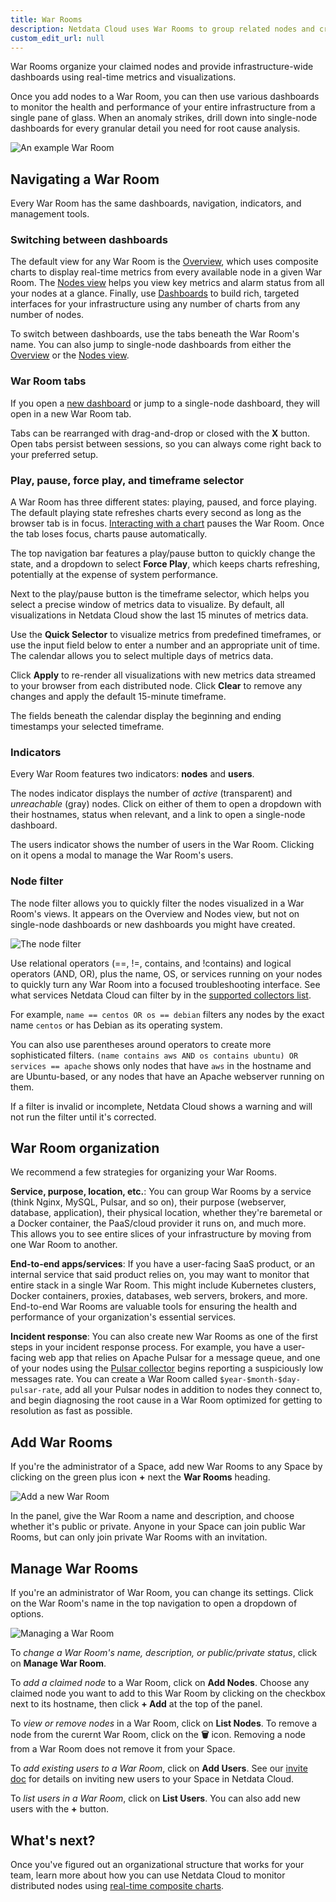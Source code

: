 ```yaml
---
title: War Rooms
description: Netdata Cloud uses War Rooms to group related nodes and create insightful composite dashboards based on their aggregate health and performance.
custom_edit_url: null
---
```


War Rooms organize your claimed nodes and provide infrastructure-wide dashboards using real-time metrics and
visualizations.

Once you add nodes to a War Room, you can then use various dashboards to monitor the health and performance of your
entire infrastructure from a single pane of glass. When an anomaly strikes, drill down into single-node dashboards for
every granular detail you need for root cause analysis.

![An example War Room](https://user-images.githubusercontent.com/1153921/121967830-eb4b5980-cd25-11eb-8d30-00ccfc6e17f3.png)

## Navigating a War Room

Every War Room has the same dashboards, navigation, indicators, and management tools.

### Switching between dashboards

The default view for any War Room is the [Overview](/docs/cloud/visualize/overview), which uses composite charts to
display real-time metrics from every available node in a given War Room. The [Nodes view](/docs/cloud/visualize/nodes)
helps you view key metrics and alarm status from all your nodes at a glance. Finally, use
[Dashboards](/docs/cloud/visualize/dashboards) to build rich, targeted interfaces for your infrastructure using any
number of charts from any number of nodes.

To switch between dashboards, use the tabs beneath the War Room's name. You can also jump to single-node dashboards from
either the [Overview](/docs/cloud/visualize/overview#jump-to-single-node-dashboards) or the [Nodes
view](/docs/cloud/visualize/nodes#jump-to-single-node-dashboards).

### War Room tabs

If you open a [new dashboard](/docs/cloud/visualize/dashboards) or jump to a single-node dashboard, they will open in a
new War Room tab.

Tabs can be rearranged with drag-and-drop or closed with the **X** button. Open tabs persist between sessions, so you
can always come right back to your preferred setup.

### Play, pause, force play, and timeframe selector

A War Room has three different states: playing, paused, and force playing. The default playing state refreshes charts
every second as long as the browser tab is in focus. [Interacting with a chart](/docs/dashboard/interact-charts) pauses
the War Room. Once the tab loses focus, charts pause automatically.

The top navigation bar features a play/pause button to quickly change the state, and a dropdown to select **Force
Play**, which keeps charts refreshing, potentially at the expense of system performance.

Next to the play/pause button is the timeframe selector, which helps you select a precise window of metrics data to
visualize. By default, all visualizations in Netdata Cloud show the last 15 minutes of metrics data.

Use the **Quick Selector** to visualize metrics from predefined timeframes, or use the input field below to enter a
number and an appropriate unit of time. The calendar allows you to select multiple days of metrics data.

Click **Apply** to re-render all visualizations with new metrics data streamed to your browser from each distributed
node. Click **Clear** to remove any changes and apply the default 15-minute timeframe.

The fields beneath the calendar display the beginning and ending timestamps your selected timeframe.

### Indicators

Every War Room features two indicators: **nodes** and **users**.

The nodes indicator displays the number of _active_ (transparent) and _unreachable_ (gray) nodes. Click on either of
them to open a dropdown with their hostnames, status when relevant, and a link to open a single-node dashboard.

The users indicator shows the number of users in the War Room. Clicking on it opens a modal to manage the War Room's
users.

### Node filter

The node filter allows you to quickly filter the nodes visualized in a War Room's views. It appears on the Overview and
Nodes view, but not on single-node dashboards or new dashboards you might have created.

![The node filter](https://user-images.githubusercontent.com/1153921/108519236-b0a94700-7286-11eb-8ed1-339ce413d556.png)

Use relational operators (==, !=, contains, and !contains) and logical operators (AND, OR), plus the name, OS, or
services running on your nodes to quickly turn any War Room into a focused troubleshooting interface. See what services
Netdata Cloud can filter by in the [supported collectors list](/docs/agent/collectors/collectors).

For example, `name == centos OR os == debian` filters any nodes by the exact name `centos` or has Debian as its
operating system.

You can also use parentheses around operators to create more sophisticated filters. `(name contains aws AND os contains
ubuntu) OR services == apache` shows only nodes that have `aws` in the hostname and are Ubuntu-based, or any nodes that
have an Apache webserver running on them.

If a filter is invalid or incomplete, Netdata Cloud shows a warning and will not run the filter until it's corrected.

## War Room organization

We recommend a few strategies for organizing your War Rooms.

**Service, purpose, location, etc.**: You can group War Rooms by a service (think Nginx, MySQL, Pulsar, and so on),
their purpose (webserver, database, application), their physical location, whether they're baremetal or a Docker
container, the PaaS/cloud provider it runs on, and much more. This allows you to see entire slices of your
infrastructure by moving from one War Room to another.

**End-to-end apps/services**: If you have a user-facing SaaS product, or an internal service that said product relies
on, you may want to monitor that entire stack in a single War Room. This might include Kubernetes clusters, Docker
containers, proxies, databases, web servers, brokers, and more. End-to-end War Rooms are valuable tools for ensuring the
health and performance of your organization's essential services.

**Incident response**: You can also create new War Rooms as one of the first steps in your incident response process.
For example, you have a user-facing web app that relies on Apache Pulsar for a message queue, and one of your nodes
using the [Pulsar collector](/docs/agent/collectors/go.d.plugin/modules/pulsar) begins reporting a suspiciously low
messages rate. You can create a War Room called `$year-$month-$day-pulsar-rate`, add all your Pulsar nodes in addition
to nodes they connect to, and begin diagnosing the root cause in a War Room optimized for getting to resolution as fast
as possible.

## Add War Rooms

If you're the administrator of a Space, add new War Rooms to any Space by clicking on the green plus icon **+** next the
**War Rooms** heading.

![Add a new War
Room](https://user-images.githubusercontent.com/1153921/108433306-01775c00-7203-11eb-931e-46cd81891dd4.png)

In the panel, give the War Room a name and description, and choose whether it's public or private. Anyone in your Space
can join public War Rooms, but can only join private War Rooms with an invitation.

## Manage War Rooms

If you're an administrator of War Room, you can change its settings. Click on the War Room's name in the top navigation
to open a dropdown of options.

![Managing a War
Room](https://user-images.githubusercontent.com/1153921/108433867-efe28400-7203-11eb-995d-1b1e92b956c6.png)

To _change a War Room's name, description, or public/private status_, click on **Manage War Room**.

To _add a claimed node_ to a War Room, click on **Add Nodes**. Choose any claimed node you want to add to this War Room
by clicking on the checkbox next to its hostname, then click **+ Add** at the top of the panel.

To _view or remove nodes_ in a War Room, click on **List Nodes**. To remove a node from the curernt War Room, click on
the **🗑** icon. Removing a node from a War Room does not remove it from your Space.

To _add existing users to a War Room_, click on **Add Users**. See our [invite doc](/docs/cloud/manage/invite-your-team)
for details on inviting new users to your Space in Netdata Cloud.

To _list users in a War Room_, click on **List Users**. You can also add new users with the **+** button.

## What's next?

Once you've figured out an organizational structure that works for your team, learn more about how you can use Netdata
Cloud to monitor distributed nodes using [real-time composite charts](/docs/cloud/visualize/overview).
